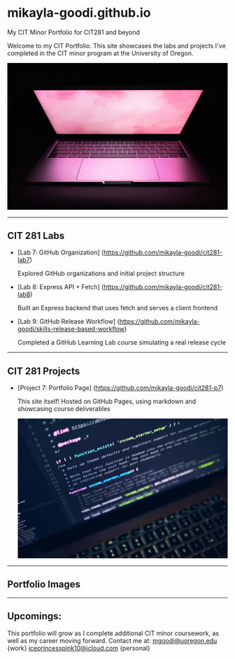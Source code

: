 # mikayla-goodi.github.io
My CIT Minor Portfolio for CIT281 and beyond

Welcome to my CIT Portfolio. This site showcases the labs and projects I've completed in the CIT minor program at the University of Oregon.

![Banner](batu-gezer-MDPg0yw4M1c-unsplash.jpg)

---
## CIT 281 Labs

- [Lab 7: GitHub Organization]
  (https://github.com/mikayla-goodi/cit281-lab7)
  
  Explored GitHub organizations and initial project structure

- [Lab 8: Express API + Fetch]
  (https://github.com/mikayla-goodi/cit281-lab8)
  
  Built an Express backend that uses fetch and serves a client frontend

- [Lab 9: GitHub Release Workflow]
  (https://github.com/mikayla-goodi/skills-release-based-workflow)
  
  Completed a GitHub Learning Lab course simulating a real release cycle

---
## CIT 281 Projects

- [Project 7: Portfolio Page]
  (https://github.com/mikayla-goodi/cit281-p7)
  
  This site itself! Hosted on GitHub Pages, using markdown and showcasing course deliverables
  
  ![Banner](luca-bravo-XJXWbfSo2f0-unsplash.jpg)
  
---
## Portfolio Images




---
## Upcomings:
This portfolio will grow as I complete additional CIT minor coursework, as well as my career moving forward. 
Contact me at: mgoodi@uoregon.edu {work}
               iceprincesspink10@icloud.com {personal}
